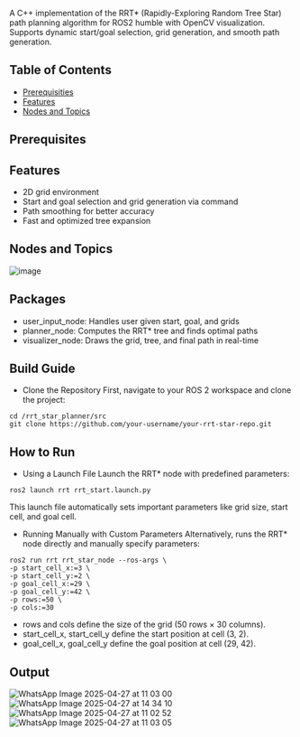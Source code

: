 A C++ implementation of the RRT* (Rapidly-Exploring Random Tree Star) path planning algorithm for ROS2 humble with OpenCV visualization. Supports dynamic start/goal selection, grid generation, and smooth path generation.
## Table of Contents
- [Prerequisities](#prequisities)
- [Features](#features)
- [Nodes and Topics](#nodesandtopics)
## Prerequisites
## Features
- 2D grid environment 
- Start and goal selection and grid generation via command
- Path smoothing for better accuracy
- Fast and optimized tree expansion
## Nodes and Topics
![image](https://github.com/user-attachments/assets/25cb0ad3-c159-4ece-b668-166a497e51c0)
## Packages
- user_input_node: Handles user given start, goal, and grids
- planner_node: Computes the RRT* tree and finds optimal paths
- visualizer_node: Draws the grid, tree, and final path in real-time
## Build Guide 
- Clone the Repository
First, navigate to your ROS 2 workspace and clone the project:
```
cd /rrt_star_planner/src
git clone https://github.com/your-username/your-rrt-star-repo.git
```
## How to Run
- Using a Launch File
Launch the RRT* node with predefined parameters:
```
ros2 launch rrt rrt_start.launch.py
```
This launch file automatically sets important parameters like grid size, start cell, and goal cell.

- Running Manually with Custom Parameters
Alternatively, runs the RRT* node directly and manually specify parameters:
```
ros2 run rrt rrt_star_node --ros-args \
-p start_cell_x:=3 \
-p start_cell_y:=2 \
-p goal_cell_x:=29 \
-p goal_cell_y:=42 \
-p rows:=50 \
-p cols:=30
```
- rows and cols define the size of the grid (50 rows × 30 columns).
- start_cell_x, start_cell_y define the start position at cell (3, 2).
- goal_cell_x, goal_cell_y define the goal position at cell (29, 42).
## Output
![WhatsApp Image 2025-04-27 at 11 03 00](https://github.com/user-attachments/assets/13d3be5e-048d-4582-8596-845cf1e26f70)
![WhatsApp Image 2025-04-27 at 14 34 10](https://github.com/user-attachments/assets/172245a5-1337-4f9f-a279-117ddeeb3e93)
![WhatsApp Image 2025-04-27 at 11 02 52](https://github.com/user-attachments/assets/5aae5c39-e96b-4a98-a88d-a965bc86568a)
![WhatsApp Image 2025-04-27 at 11 03 05](https://github.com/user-attachments/assets/8c2b3494-39b3-46f0-9790-80d981b862d1)






